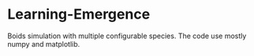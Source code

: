 # Learning-Emergence
Boids simulation with multiple configurable species.
The code use mostly numpy and matplotlib.

